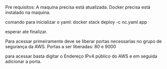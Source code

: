 Pre requisitos: 
 A maquina precisa está atualizada.
 Docker precisa está instalado na maquina.

comando para inicializar o  yaml:
  docker stack deploy -c nc.yaml app

esperar ate finalizar.

Para acessar primeiramente deve se liberar portas necessarias no grupo de segurança da AWS.
  Portas a ser liberadas: 80 e 9000
 
 para acessar basta digitar o Endereço IPv4 público do AWS e em seguida adicionar a porta.
